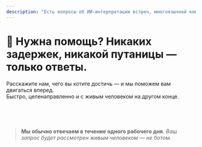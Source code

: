 ```yaml
---
description: "Есть вопросы об ИИ-интерпретации встреч, многоязычной коммуникации или корпоративном внедрении? Мы здесь, чтобы помочь — быстро, с живыми людьми и без путаницы."
---
```


# 💬 Нужна помощь? Никаких задержек, никакой путаницы — только ответы.

Расскажите нам, чего вы хотите достичь — и мы поможем вам двигаться вперед.  
Быстро, целенаправленно и с живым человеком на другом конце.

<!-- <br>

<ContactForm
  formStyle="margin: 1rem auto;"
  categoryLabel="Что привело вас в InterMind сегодня? *"
  categoryPlaceholderText="Выберите основную причину…"
  messageLabel="Расскажите подробнее *"
  messagePlaceholderText="Все, чем вы хотели бы поделиться — цели, контекст или технические детали."
  buttonText="Получить экспертную помощь сейчас"
  :services="[
    'Мне нужна помощь с началом работы',
    'Я хочу запланировать демонстрацию',
    'У меня техническая проблема или ошибка',
    'Мне нужна помощь с интеграцией встреч',
    'У меня вопросы о качестве перевода',
    'Мне нужна помощь с внедрением команды',
    'У меня вопросы по оплате или подписке',
    'Я хочу изучить корпоративные функции',
    'Я хочу получить ID приложения и токен Mind API без ограничений',
    'Общий вопрос или отзыв'
  ]" /> -->

<br>

<!-- ## Or use the inline form: -->

<ContactForm 
  :inline="true"
  formStyle="margin: 1rem auto;"  
  categoryLabel="Что привело вас в InterMind сегодня? *"  
  categoryPlaceholderText="Выберите основную причину…"  
  messageLabel="Расскажите подробнее *"  
  messagePlaceholderText="Все, чем вы хотели бы поделиться — цели, контекст или технические детали."  
  :services="[
    'Мне нужна помощь с началом работы',
    'Я хочу запланировать демонстрацию',
    'У меня техническая проблема или ошибка',
    'Мне нужна помощь с интеграцией встреч',
    'У меня вопросы о качестве перевода',
    'Мне нужна помощь с внедрением команды',
    'У меня вопросы по оплате или подписке',
    'Я хочу изучить корпоративные функции',
    'Я хочу получить ID приложения и токен Mind API без ограничений',
    'Общий вопрос или отзыв'
  ]" />

<br>

> **Мы обычно отвечаем в течение одного рабочего дня.**
> _Ваш запрос будет рассмотрен живым человеком — не ботом._
